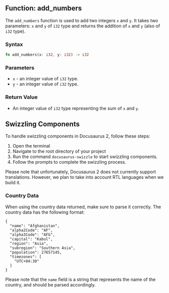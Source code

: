 ## Function: add_numbers

The `add_numbers` function is used to add two integers `x` and `y`. It takes two parameters: `x` and `y` of `i32` type and returns the addition of `x` and `y` (also of `i32` type).

### Syntax

```rust
fn add_numbers(x: i32, y: i32) -> i32
```

### Parameters

- `x` - an integer value of `i32` type.
- `y` - an integer value of `i32` type.

### Return Value

- An integer value of `i32` type representing the sum of `x` and `y`.

## Swizzling Components

To handle swizzling components in Docusaurus 2, follow these steps:

1. Open the terminal
2. Navigate to the root directory of your project
3. Run the command `docusaurus-swizzle` to start swizzling components.
4. Follow the prompts to complete the swizzling process.

Please note that unfortunately, Docusaurus 2 does not currently support translations. However, we plan to take into account RTL languages when we build it. 

### Country Data

When using the country data returned, make sure to parse it correctly. The country data has the following format:

```
{
  "name": "Afghanistan",
  "alpha2Code": "AF",
  "alpha3Code": "AFG",
  "capital": "Kabul",
  "region": "Asia",
  "subregion": "Southern Asia",
  "population": 27657145,
  "timezones": [
    "UTC+04:30"
  ]
}
```

Please note that the `name` field is a string that represents the name of the country, and should be parsed accordingly.